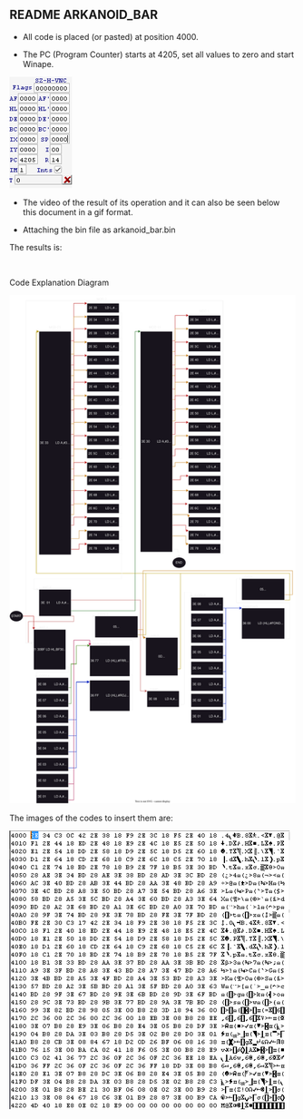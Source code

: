 ## README ARKANOID_BAR   

- All code is placed (or pasted) at position 4000.

- The PC (Program Counter) starts at 4205, set all values to zero and start Winape.

![](https://github.com/aggranadoss/amstradcpc-machine-code/blob/master/images/arkanoid_bar/arkanoid_bar.png)

- The video of the result of its operation and it can also be seen
below this document in a gif format.

- Attaching the bin file as arkanoid_bar.bin

The results is:

![]()


Code Explanation Diagram

![](https://github.com/aggranadoss/amstradcpc-machine-code/blob/master/amstrad_cpc_challenges_explained/arkanoid_bar/barra2.drawio.svg)


The images of the codes to insert them are:

![](https://github.com/aggranadoss/amstradcpc-machine-code/blob/master/images/arkanoid_bar/b_arkanoid.png)